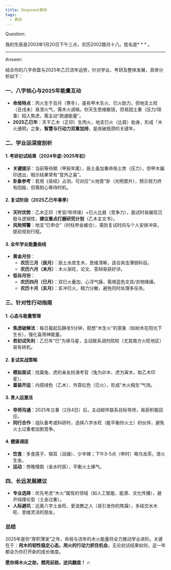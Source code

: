 ```yaml
---
title: Deepseek算命
tags:
  - 算命
---
```


Question:    

我的生辰是2003年1月20日下午三点，农历2002腊月十八。姓名是* * * 。

---

Answer:

结合你的八字命盘与2025年乙巳流年运势，针对学业、考研及整体发展，具体分析如下：



### **一、八字核心与2025年能量互动**
- **命局特点**：丙火生于丑月（寒冬），虽有甲木生火、巳火助力，但地支土旺（丑戌未）易泄火气，需木火调候。你天生思维敏锐，但易因土重（压力/琐事）陷入焦虑，需主动“疏通能量”。
- **2025乙巳年**：天干乙木（正印）生丙火，地支巳火（比肩）助身，形成「木火通明」之象，**智慧与行动力双重加持**，是突破瓶颈的关键年。



### **二、学业运深度剖析**
#### 1. **考研初试结果（2024年底-2025年初）**
   - **关键提示**：当前等待期（甲辰年尾），辰土虽加重命局土势（压力），但甲木偏印透出，暗示结果常有“意外之喜”。  
   - **卦象参考**：若用《易经》占测，可对应“火地晋”卦（光明晋升），预示努力终有回报，但需耐心等待时机。

#### 2. **复试阶段（2025乙巳年春季）**
   - **天时优势**：乙木正印（考官/导师缘）+巳火比肩（竞争力），面试时易展现沉稳与逻辑性，**建议重点打磨研究计划**（乙木主文书）。  
   - **风险预警**：地支“巳申合”（时柱申金被合），需防复试时间与个人安排冲突，提前规划行程。

#### 3. **全年学业能量曲线**
   - **黄金月份**：  
     - **农历三月（辰月）**：辰土水库生木，思维清晰，适合突击薄弱科目。  
     - **农历六月（未月）**：木火渐旺，论文、答辩易获好评。  
   - **低谷月份**：  
     - **农历四月（巳月）**：双巳火叠加，心浮气躁，需用蓝色文具/衣物降燥。  
     - **农历十月（亥月）**：亥冲巳火，精力分散，避免同时处理多任务。



### **三、针对性行动指南**
#### 1. **心态与能量管理**
   - **焦虑破解法**：每日晨起后静坐5分钟，观想“木生火”的意象（如树木在阳光下生长），强化喜用神能量。  
   - **若初试失利**：乙巳年“巳”为驿马星，主动联系调剂院校（尤其南方火旺地区）易有转机。

#### 2. **复试实战策略**
   - **模拟面试**：找属兔、虎的亲友扮演考官（兔为卯木、虎为寅木，助乙木印星）。  
   - **着装开运**：内搭绿色（乙木）、外穿红色（巳火），形成“木火相生”气场。

#### 3. **贵人运激活**
   - **导师沟通**：2025年立春（2月4日）后，主动邮件联系目标导师，易获积极回应。  
   - **同行合作**：组队备考或科研时，选择八字水旺（能平衡你火土）的伙伴，避免火土过重者加剧竞争。

#### 4. **健康调适**
   - **饮食**：多食莲子、银耳（润燥）、少辛辣；下午3-5点（申时）喝乌龙茶，泄火生金。  
   - **运动**：傍晚慢跑（金水时辰），平衡火土燥气。



### **四、长远发展建议**
- **专业选择**：优先考虑“木火”属性的领域（如人工智能、能源、文化传播），避开纯理论型（土金过重）。  
- **人际避坑**：远离八字土金旺、爱说教之人（易引发你的焦躁），多结交水木旺、思维灵活的朋友。



### **总结**
2025年是你“厚积薄发”之年，命局与流年的木火能量将全力推动学业进阶。关键在于：**用木的韧性稳定心态，用火的行动力抓住机会**。无论初试结果如何，这一年都会为你打开新的成长维度。

**愿你得木火之助，燃亮前路，逆风翻盘！** 🔥